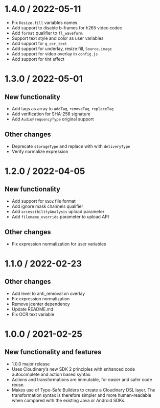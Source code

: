 
1.4.0 / 2022-05-11
==================

  * Fix `Resize.fill` variables names
  * Add support to disable b-frames for h265 video codec
  * Add `format` qualifier to `fl_waveform`
  * Support text style and color as user variables
  * Add support for `g_ocr_text`
  * Add support for underlay, resize fill, `Source.image`
  * Add support for video overlay in `config.js`
  * Add support for tint effect

1.3.0 / 2022-05-01
==================

New functionality
-----------------
  * Add tags as array to `addTag`, `removeTag`, `replaceTag`
  * Add verification for SHA-256 signature
  * Add `AudioFrequencyType` original support

Other changes
-------------
  * Deprecate `storageType` and replace with with `deliveryType`
  * Verify normalize expression

1.2.0 / 2022-04-05
==================

New functionality
-----------------
  * Add support for `USDZ` file format
  * Add ignore mask channels qualifier
  * Add `accessibilityAnalysis` upload parameter
  * Add `filename_override` parameter to upload API

Other changes
-------------
  * Fix expression normalization for user variables

1.1.0 / 2022-02-23
==================

Other changes
-------------
  * Add level to anti_removal on overlay
  * Fix expression normalization
  * Remove jcenter dependency
  * Update README.md
  * Fix OCR text variable

1.0.0 / 2021-02-25
==================

New functionality and features
------------------------------
 * 1.0.0 major release
 * Uses Cloudinary’s new SDK 2 principles with enhanced code autocomplete and action based syntax.
 * Actions and transformations are immutable, for easier and safer code reuse.
 * Makes use of Type-Safe Builders to create a Cloudinary DSL layer. The transformation syntax is therefore simpler and more human-readable when compared with the existing Java or Android SDKs.
